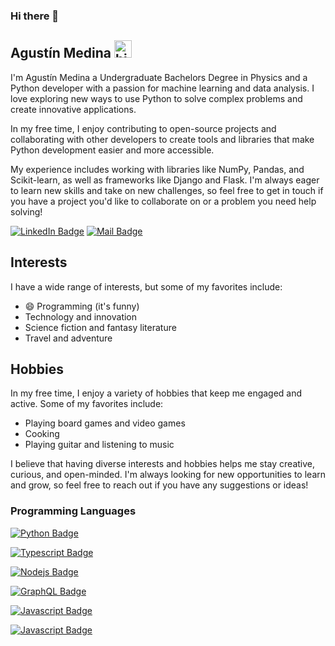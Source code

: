 ### Hi there 👋

## Agustín Medina <img src="https://user-images.githubusercontent.com/1303154/88677602-1635ba80-d120-11ea-84d8-d263ba5fc3c0.gif" width="28px" height="28px" alt="hi">

I'm Agustín Medina a Undergraduate Bachelors Degree in Physics and a Python developer with a passion for machine learning and data analysis. I love exploring new ways to use Python to solve complex problems and create innovative applications.

In my free time, I enjoy contributing to open-source projects and collaborating with other developers to create tools and libraries that make Python development easier and more accessible.

My experience includes working with libraries like NumPy, Pandas, and Scikit-learn, as well as frameworks like Django and Flask. I'm always eager to learn new skills and take on new challenges, so feel free to get in touch if you have a project you'd like to collaborate on or a problem you need help solving! 

<!--[![Twitter Badge](https://img.shields.io/badge/-@agustinelson-1ca0f1?style=flat&labelColor=1ca0f1&logo=twitter&logoColor=white&link=https://twitter.com/agustinelson)](https://twitter.com/agustinelson) -->
[![LinkedIn Badge](https://img.shields.io/badge/-YourName-blue?style=flat&logo=Linkedin&logoColor=white&link=https://www.linkedin.com/in/yourname/)](https://www.linkedin.com/in/yourname/)
[![Mail Badge](https://img.shields.io/badge/-an.medinacolmenero-c0392b?style=flat&labelColor=c0392b&logo=gmail&logoColor=white)](mailto:an.medinacolmenero@gmail.com)

<!-- TODO: Add last video link -->

## Interests

I have a wide range of interests, but some of my favorites include:

- 😄 Programming (it's funny)
- Technology and innovation
- Science fiction and fantasy literature
- Travel and adventure

## Hobbies

In my free time, I enjoy a variety of hobbies that keep me engaged and active. Some of my favorites include:

- Playing board games and video games
- Cooking
- Playing guitar and listening to music

I believe that having diverse interests and hobbies helps me stay creative, curious, and open-minded. I'm always looking for new opportunities to learn and grow, so feel free to reach out if you have any suggestions or ideas!

<!-- #### Top Technologies -->

<!-- TODO: Make technologies links takes you to repositories -->

<!--[![React Badge](https://img.shields.io/badge/-React-61DBFB?style=for-the-badge&labelColor=black&logo=react&logoColor=61DBFB)](#)

[![Javascript Badge](https://img.shields.io/badge/-Javascript-F0DB4F?style=for-the-badge&labelColor=black&logo=javascript&logoColor=F0DB4F)](#)

[![Typescript Badge](https://img.shields.io/badge/-Typescript-007acc?style=for-the-badge&labelColor=black&logo=typescript&logoColor=007acc)](#)

[![Nodejs Badge](https://img.shields.io/badge/-Nodejs-3C873A?style=for-the-badge&labelColor=black&logo=node.js&logoColor=3C873A)](#)

[![GraphQL Badge](https://img.shields.io/badge/-GraphQl-e535ab?style=for-the-badge&labelColor=black&logo=node.js&logoColor=e535ab)](#) -->

### Programming Languages

[![Python Badge](https://img.shields.io/badge/-Python-61DBFB?style=for-the-badge&labelColor=black&logo=python&logoColor=61DBFB)](#)

[![Typescript Badge](https://img.shields.io/badge/-Fortran-007acc?style=for-the-badge&labelColor=black&logo=fortran&logoColor=007acc)](#)

[![Nodejs Badge](https://img.shields.io/badge/-C/C++-3C873A?style=for-the-badge&labelColor=black&logo=C&logoColor=3C873A)](#)

[![GraphQL Badge](https://img.shields.io/badge/-R-e535ab?style=for-the-badge&labelColor=black&logo=R&logoColor=e535ab)](#)

[![Javascript Badge](https://img.shields.io/badge/-Javascript-F0DB4F?style=for-the-badge&labelColor=black&logo=javascript&logoColor=F0DB4F)](#)

[![Javascript Badge](https://img.shields.io/badge/-html-orange?style=for-the-badge&labelColor=black&logo=html5&logoColor=orange)](#)



<!-- #### Resume / CV

 - 📫  [(English)](https://resume.io/r/P4EiIENKI) -->


